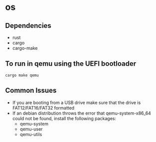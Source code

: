 # os
## Dependencies
- rust
- cargo
- cargo-make

## To run in qemu using the UEFI bootloader
`cargo make qemu`


## Common Issues
- If you are booting from a USB drive make sure that the drive is FAT12/FAT16/FAT32 formatted
- If an debian distribution throws the error that qemu-system-x86_64 could not be found, install the following packages: 
  - qemu-system
  - qemu-user
  - qemu-utils
